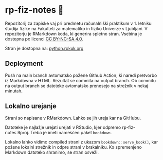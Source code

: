 # rp-fiz-notes 🍪

Repozitorij za zapiske vaj pri predmetu računalniški praktikum v 1. letniku študija fizike na Fakulteti za matematiko in fiziko Univerze v Ljubljani. V repozitorju je RMarkdown koda, ki generira spletno stran. Vsebina je dostopna po licenci [CC BY-NC-SA 4.0](https://creativecommons.org/licenses/by-nc-sa/4.0/).

Stran je dostopna na: [python.rokuk.org](https://python.rokuk.org)

## Deployment

Push na main branch avtomatsko požene Github Action, ki naredi pretvorbo iz Markdowna v HTML. Rezultat se commita na output branch. Ob commitu na output branch se datoteke avtomatsko prenesejo na strežnik v nekaj minutah.

## Lokalno urejanje

Strani so napisane v RMarkdown. Lahko se jih ureja kar na GitHubu.

Datoteke je najlažje urejati urejati v RStudio, kjer odpremo rp-fiz-notes.Rproj. Treba je imeti nameščen paket `bookdown`.

Lokalno lahko vidimo compiled strani z ukazom `bookdown::serve_book()`, kar požene lokalni strežnik in odpre strani v brskalniku. Ko spremenjeno Markdown datoteko shranimo, se stran osveži.
